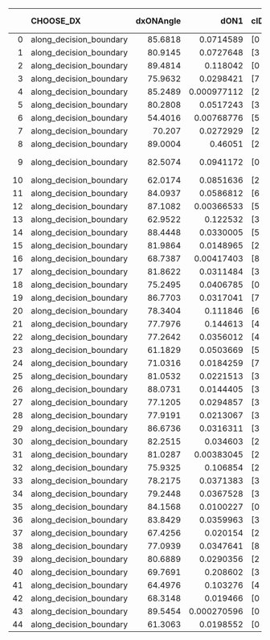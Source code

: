 |    | CHOOSE_DX               |   dxONAngle |        dON1 | cIDON1   |   dON_patch_1 |   nTON |         dON |   dxOFFAngle |       dOFF1 | cIDOFF1   |   dOFF_patch_1 |   nTOFF |        dOFF | SUCCESS   |   nExp |   dual_point_id |   subpoint_time_seconds |   total_execution_time |       logp |      dOFF/dON | Vote dOFF>dON   |
|---:|:------------------------|------------:|------------:|:---------|--------------:|-------:|------------:|-------------:|------------:|:----------|---------------:|--------:|------------:|:----------|-------:|----------------:|------------------------:|-----------------------:|-----------:|--------------:|:----------------|
|  0 | along_decision_boundary |     85.6818 | 0.0714589   | [0 1]    |   0.0714589   |      1 | 0.0714589   |      87.3742 | 0.0632975   | [0 1]     |    0.0632975   |       1 | 0.0632975   | False     |      1 |               1 |                1.23152  |                1.56539 |  0         |   0.885789    | False           |
|  1 | along_decision_boundary |     80.9145 | 0.0727648   | [3 7]    |   0.0727648   |      1 | 0.0727648   |      81.1964 | 0.0189335   | [3 7]     |    0.0189335   |       1 | 0.0189335   | False     |      2 |               2 |                0.887233 |                2.46063 | -0.5       |   0.260201    | False           |
|  2 | along_decision_boundary |     89.4814 | 0.118042    | [0 8]    |   0.118042    |      1 | 0.118042    |      83.5507 | 0.00153706  | [1 8]     |    0.00153706  |       1 | 0.00153706  | False     |      3 |               3 |                0.96987  |                3.43953 | -1         |   0.0130214   | False           |
|  3 | along_decision_boundary |     75.9632 | 0.0298421   | [7 9]    |   0.0298421   |      1 | 0.0298421   |      82.8074 | 0.0528068   | [7 9]     |    0.0528068   |       1 | 0.0528068   | True      |      4 |               5 |                0.813012 |                4.28675 | -1.5       |   1.76954     | True            |
|  4 | along_decision_boundary |     85.2489 | 0.000977112 | [2 3]    |   0.000977112 |      1 | 0.000977112 |      84.4901 | 0.00905486  | [2 3]     |    0.00905486  |       1 | 0.00905486  | True      |      5 |               6 |                0.963399 |                5.25516 | -0.5       |   9.26696     | True            |
|  5 | along_decision_boundary |     80.2808 | 0.0517243   | [3 5]    |   0.0517243   |      1 | 0.0517243   |      80.4475 | 0.0594647   | [3 5]     |    0.0594647   |       1 | 0.0594647   | True      |      6 |               7 |                1.04685  |                6.31001 | -0.1       |   1.14965     | True            |
|  6 | along_decision_boundary |     54.4016 | 0.00768776  | [5 9]    |   0.00768776  |      1 | 0.00768776  |      69.2275 | 0.0571846   | [5 9]     |    0.0571846   |       1 | 0.0571846   | True      |      7 |               8 |                0.855026 |                7.17004 | -0         |   7.43839     | True            |
|  7 | along_decision_boundary |     70.207  | 0.0272929   | [2 7]    |   0.0272929   |      1 | 0.0272929   |      74.856  | 0.194569    | [2 7]     |    0.194569    |       1 | 0.194569    | True      |      8 |               9 |                1.33841  |                8.51664 | -0.0714286 |   7.12893     | True            |
|  8 | along_decision_boundary |     89.0004 | 0.46051     | [2 3]    |   0.46051     |      1 | 0.46051     |      87.977  | 0.24913     | [2 3]     |    0.24913     |       1 | 0.24913     | False     |      9 |              10 |                2.31006  |               10.8338  | -0.25      |   0.540987    | False           |
|  9 | along_decision_boundary |     82.5074 | 0.0941172   | [0 2]    |   0.0941172   |      1 | 0.0941172   |      84.6906 | 3.42077e-05 | [1 2]     |    3.42077e-05 |       1 | 3.42077e-05 | False     |     10 |              11 |                0.890003 |               11.7288  | -0.0555556 |   0.000363458 | False           |
| 10 | along_decision_boundary |     62.0174 | 0.0851636   | [2 5]    |   0.0851636   |      1 | 0.0851636   |      76.0207 | 0.00454637  | [2 5]     |    0.00454637  |       1 | 0.00454637  | False     |     11 |              12 |                0.898623 |               12.6314  | -0         |   0.0533839   | False           |
| 11 | along_decision_boundary |     84.0937 | 0.0586812   | [6 8]    |   0.0586812   |      1 | 0.0586812   |      89.8499 | 0.0378138   | [6 8]     |    0.0378138   |       1 | 0.0378138   | False     |     12 |              14 |                1.10181  |               13.7727  | -0.0454545 |   0.644393    | False           |
| 12 | along_decision_boundary |     87.1082 | 0.00366533  | [5 9]    |   0.00366533  |      1 | 0.00366533  |      79.9033 | 0.0018045   | [5 9]     |    0.0018045   |       1 | 0.0018045   | False     |     13 |              15 |                0.694979 |               14.4767  | -0.166667  |   0.492316    | False           |
| 13 | along_decision_boundary |     62.9522 | 0.122532    | [3 5]    |   0.122532    |      1 | 0.122532    |      67.4229 | 0.0944606   | [3 5]     |    0.0944606   |       1 | 0.0944606   | False     |     14 |              16 |                1.5649   |               16.0486  | -0.346154  |   0.770908    | False           |
| 14 | along_decision_boundary |     88.4448 | 0.0330005   | [5 8]    |   0.0330005   |      1 | 0.0330005   |      88.869  | 0.0126298   | [5 8]     |    0.0126298   |       1 | 0.0126298   | False     |     15 |              19 |                0.766926 |               19.7816  | -0.571429  |   0.382715    | False           |
| 15 | along_decision_boundary |     81.9864 | 0.0148965   | [2 3]    |   0.0148965   |      1 | 0.0148965   |      79.1418 | 0.0104537   | [2 3]     |    0.0104537   |       1 | 0.0104537   | False     |     16 |              20 |                0.706548 |               20.4931  | -0.833333  |   0.701752    | False           |
| 16 | along_decision_boundary |     68.7387 | 0.00417403  | [8 9]    |   0.00417403  |      1 | 0.00417403  |      71.1352 | 0.00154162  | [8 9]     |    0.00154162  |       1 | 0.00154162  | False     |     17 |              21 |                0.824442 |               21.3261  | -1.125     |   0.369335    | False           |
| 17 | along_decision_boundary |     81.8622 | 0.0311484   | [3 4]    |   0.0311484   |      1 | 0.0311484   |      85.5899 | 0.00317621  | [3 4]     |    0.00317621  |       1 | 0.00317621  | False     |     18 |              22 |                1.12791  |               22.462   | -1.44118   |   0.10197     | False           |
| 18 | along_decision_boundary |     75.2495 | 0.0406785   | [0 2]    |   0.0406785   |      1 | 0.0406785   |      84.0154 | 0.159124    | [1 2]     |    0.159124    |       1 | 0.159124    | True      |     19 |              23 |                1.78248  |               24.2544  | -1.77778   |   3.91175     | True            |
| 19 | along_decision_boundary |     86.7703 | 0.0317041   | [7 9]    |   0.0317041   |      1 | 0.0317041   |      89.9461 | 0.0956785   | [7 9]     |    0.0956785   |       1 | 0.0956785   | True      |     20 |              24 |                1.0882   |               25.3506  | -1.28947   |   3.01786     | True            |
| 20 | along_decision_boundary |     78.3404 | 0.111846    | [6 9]    |   0.111846    |      1 | 0.111846    |      79.3053 | 0.12415     | [6 9]     |    0.12415     |       1 | 0.12415     | True      |     21 |              25 |                1.03755  |               26.3932  | -0.9       |   1.11001     | True            |
| 21 | along_decision_boundary |     77.7976 | 0.144613    | [4 7]    |   0.144613    |      1 | 0.144613    |      74.7993 | 0.131041    | [4 7]     |    0.131041    |       1 | 0.131041    | False     |     22 |              27 |                1.96553  |               29.5685  | -0.595238  |   0.906148    | False           |
| 22 | along_decision_boundary |     77.2642 | 0.0356012   | [4 7]    |   0.0356012   |      1 | 0.0356012   |      81.3988 | 0.125788    | [4 7]     |    0.125788    |       1 | 0.125788    | True      |     23 |              28 |                1.1513   |               30.7268  | -0.818182  |   3.53324     | True            |
| 23 | along_decision_boundary |     61.1829 | 0.0503669   | [5 9]    |   0.0503669   |      1 | 0.0503669   |      74.9004 | 0.0366154   | [5 9]     |    0.0366154   |       1 | 0.0366154   | False     |     24 |              29 |                0.861352 |               31.5931  | -0.543478  |   0.726974    | False           |
| 24 | along_decision_boundary |     71.0316 | 0.0184259   | [7 9]    |   0.0184259   |      1 | 0.0184259   |      69.3965 | 0.0126797   | [7 9]     |    0.0126797   |       1 | 0.0126797   | False     |     25 |              30 |                0.665544 |               32.2647  | -0.75      |   0.688142    | False           |
| 25 | along_decision_boundary |     81.0532 | 0.0221513   | [3 5]    |   0.0221513   |      1 | 0.0221513   |      78.7466 | 0.0269646   | [3 5]     |    0.0269646   |       1 | 0.0269646   | True      |     26 |              31 |                0.831314 |               33.102   | -0.98      |   1.21729     | True            |
| 26 | along_decision_boundary |     88.0731 | 0.0144405   | [3 5]    |   0.0144405   |      1 | 0.0144405   |      71.6487 | 0.0417172   | [3 5]     |    0.0417172   |       1 | 0.0417172   | True      |     27 |              32 |                0.869963 |               33.979   | -0.692308  |   2.88891     | True            |
| 27 | along_decision_boundary |     77.1205 | 0.0294857   | [3 5]    |   0.0294857   |      1 | 0.0294857   |      78.8593 | 0.0629087   | [3 5]     |    0.0629087   |       1 | 0.0629087   | True      |     28 |              33 |                0.979077 |               34.963   | -0.462963  |   2.13353     | True            |
| 28 | along_decision_boundary |     77.9191 | 0.0213067   | [3 5]    |   0.0213067   |      1 | 0.0213067   |      77.7347 | 0.133556    | [3 5]     |    0.133556    |       1 | 0.133556    | True      |     29 |              34 |                0.740025 |               35.707   | -0.285714  |   6.26829     | True            |
| 29 | along_decision_boundary |     86.6736 | 0.0316311   | [3 5]    |   0.0316311   |      1 | 0.0316311   |      87.5361 | 0.0109716   | [3 5]     |    0.0109716   |       1 | 0.0109716   | False     |     30 |              35 |                0.731211 |               36.4472  | -0.155172  |   0.346862    | False           |
| 30 | along_decision_boundary |     82.2515 | 0.034603    | [2 4]    |   0.034603    |      1 | 0.034603    |      89.0782 | 0.0843083   | [2 4]     |    0.0843083   |       1 | 0.0843083   | True      |     31 |              36 |                0.783456 |               37.2379  | -0.266667  |   2.43644     | True            |
| 31 | along_decision_boundary |     81.0287 | 0.00383045  | [2 7]    |   0.00383045  |      1 | 0.00383045  |      83.2018 | 0.0288437   | [2 7]     |    0.0288437   |       1 | 0.0288437   | True      |     32 |              37 |                0.672033 |               37.9179  | -0.145161  |   7.5301      | True            |
| 32 | along_decision_boundary |     75.9325 | 0.106854    | [2 5]    |   0.106854    |      1 | 0.106854    |      72.4895 | 0.00406401  | [2 5]     |    0.00406401  |       1 | 0.00406401  | False     |     33 |              38 |                0.869818 |               38.7947  | -0.0625    |   0.0380333   | False           |
| 33 | along_decision_boundary |     78.2175 | 0.0371383   | [3 5]    |   0.0371383   |      1 | 0.0371383   |      87.426  | 0.0672231   | [3 5]     |    0.0672231   |       1 | 0.0672231   | True      |     34 |              39 |                1.17272  |               39.9724  | -0.136364  |   1.81008     | True            |
| 34 | along_decision_boundary |     79.2448 | 0.0367528   | [3 5]    |   0.0367528   |      1 | 0.0367528   |      88.9409 | 0.0696569   | [3 5]     |    0.0696569   |       1 | 0.0696569   | True      |     35 |              40 |                0.991427 |               40.9728  | -0.0588235 |   1.89528     | True            |
| 35 | along_decision_boundary |     84.1568 | 0.0100227   | [0 1]    |   0.0100227   |      1 | 0.0100227   |      83.4259 | 0.031928    | [0 1]     |    0.031928    |       1 | 0.031928    | True      |     36 |              41 |                0.701221 |               41.682   | -0.0142857 |   3.18558     | True            |
| 36 | along_decision_boundary |     83.8429 | 0.0359963   | [3 5]    |   0.0359963   |      1 | 0.0359963   |      73.6349 | 0.450746    | [3 5]     |    0.450746    |       1 | 0.450746    | True      |     37 |              42 |                1.40442  |               43.0944  | -0         |  12.522       | True            |
| 37 | along_decision_boundary |     67.4256 | 0.020154    | [2 5]    |   0.020154    |      1 | 0.020154    |      81.2327 | 0.122485    | [2 5]     |    0.122485    |       1 | 0.122485    | True      |     38 |              43 |                1.10383  |               44.2053  | -0.0135135 |   6.07745     | True            |
| 38 | along_decision_boundary |     77.0939 | 0.0347641   | [8 9]    |   0.0347641   |      1 | 0.0347641   |      85.5279 | 0.044596    | [8 9]     |    0.044596    |       1 | 0.044596    | True      |     39 |              44 |                0.883663 |               45.094   | -0.0526316 |   1.28282     | True            |
| 39 | along_decision_boundary |     80.6889 | 0.0290356   | [2 4]    |   0.0290356   |      1 | 0.0290356   |      86.1347 | 0.0592826   | [2 4]     |    0.0592826   |       1 | 0.0592826   | True      |     40 |              46 |                0.903016 |               46.0241  | -0.115385  |   2.04172     | True            |
| 40 | along_decision_boundary |     69.7691 | 0.208602    | [3 5]    |   0.208602    |      1 | 0.208602    |      69.3737 | 0.0567885   | [3 5]     |    0.0567885   |       1 | 0.0567885   | False     |     41 |              47 |                1.99246  |               48.0225  | -0.2       |   0.272233    | False           |
| 41 | along_decision_boundary |     64.4976 | 0.103276    | [4 5]    |   0.103276    |      1 | 0.103276    |      75.8115 | 0.202836    | [4 5]     |    0.202836    |       1 | 0.202836    | True      |     42 |              48 |                0.760257 |               48.7887  | -0.109756  |   1.96402     | True            |
| 42 | along_decision_boundary |     68.3148 | 0.019466    | [0 9]    |   0.019466    |      1 | 0.019466    |      85.326  | 0.0555014   | [1 9]     |    0.0555014   |       1 | 0.0555014   | True      |     43 |              50 |                0.78231  |               51.25    | -0.190476  |   2.8512      | True            |
| 43 | along_decision_boundary |     89.5454 | 0.000270596 | [0 1]    |   0.000270596 |      1 | 0.000270596 |      86.1044 | 0.0365115   | [0 1]     |    0.0365115   |       1 | 0.0365115   | True      |     44 |              51 |                1.07127  |               52.33    | -0.290698  | 134.93        | True            |
| 44 | along_decision_boundary |     61.3063 | 0.0198552   | [0 1]    |   0.0198552   |      1 | 0.0198552   |      73.8341 | 0.141677    | [0 1]     |    0.141677    |       1 | 0.141677    | True      |     45 |              52 |                0.983139 |               53.3191  | -0.409091  |   7.13549     | True            |